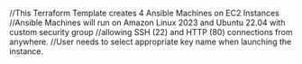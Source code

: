 //This Terraform Template creates 4 Ansible Machines on EC2 Instances
//Ansible Machines will run on Amazon Linux 2023 and Ubuntu 22.04 with custom security group
//allowing SSH (22) and HTTP (80) connections from anywhere.
//User needs to select appropriate key name when launching the instance.
